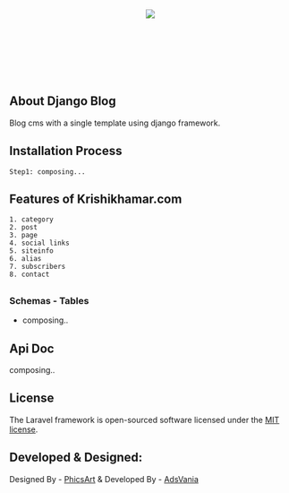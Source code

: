 <p align="center" style="font-size:40px; font-weight:bold;">
    <br/>
    <br/>
    <a href="#" target="_blank">
        <img src="https://blog.knoldus.com/wp-content/uploads/2020/06/python-django.png">
    </a>
    <br/> 
    <br/> 
</p>
<br/>

## About Django Blog

Blog cms with a single template using django framework. 

## Installation Process

    Step1: composing... 


## Features of Krishikhamar.com
    1. category
    2. post
    3. page 
    4. social links
    5. siteinfo
    6. alias
    7. subscribers
    8. contact

## 


### Schemas - Tables 

- composing.. 

## Api Doc

composing.. 


## License

The Laravel framework is open-sourced software licensed under the [MIT license](https://opensource.org/licenses/MIT).


## Developed & Designed: 
Designed By - [PhicsArt](https://phicsart.com/) 
& 
Developed By - [AdsVania](https://phicsart.com/) 